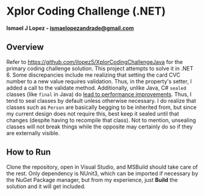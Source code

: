 # Xplor Coding Challenge (.NET)

**Ismael J Lopez - ismaelopezandrade@gmail.com**

## Overview
Refer to https://github.com/ilopez5/XplorCodingChallengeJava for the primary
coding challenge solution. This project attempts to solve it in .NET 6. Some
discrepancies include me realizing that setting the card CVC number to a new
value requires validation. Thus, in the property's setter, I added a call to
the validate method. Additionally, unlike Java, C# `sealed` classes (like
`final` in Java) do
[lead to performance improvements](https://github.com/dotnet/runtime/issues/49944).
Thus, I tend to seal classes by default unless otherwise necessary. I do realize
that classes such as `Person` are basically begging to be inherited from, but
since my current design does not require this, best keep it sealed until that
changes (despite having to recompile that class). Not to mention, unsealing
classes will not break things while the opposite may certainly do so if they
are externally visible.

## How to Run
Clone the repository, open in Visual Studio, and MSBuild should take care of
the rest. Only dependency is NUnit3, which can be imported if necessary by
the NuGet Package manager, but from my experience, just **Build** the solution
and it will get included.